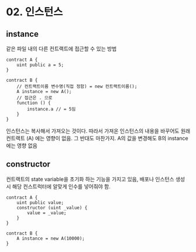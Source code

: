 # 02. 인스턴스

## instance

같은 파일 내의 다른 컨트랙트에 접근할 수 있는 방법

```
contract A {
    uint public a = 5;
}

contract B {
    // 컨트랙트이름 변수명(직접 정함) = new 컨트랙트이름();
    A instance = new A();
    // 접근은 . 으로
    function () {
        instance.a // = 5임
    }
}
```

인스턴스는 복사해서 가져오는 것이다. 따라서 가져온 인스턴스의 내용을 바꾸어도 원래 컨트랙트 (A) 에는 영향이 없음. 그 반대도 마찬가지. A의 값을 변경해도 B의 instance 에는 영향 없음

## constructor

컨트랙트의 state variable을 초기화 하는 기능을 가지고 있음, 배포나 인스턴스 생성 시 해당 컨스트럭터에 알맞게 인수를 넣어줘야 함.

```
contract A {
    uint public value;
    constructor (uint _value) {
        value = _value;
    }
}

contract B {
    A instance = new A(10000);
}
```
